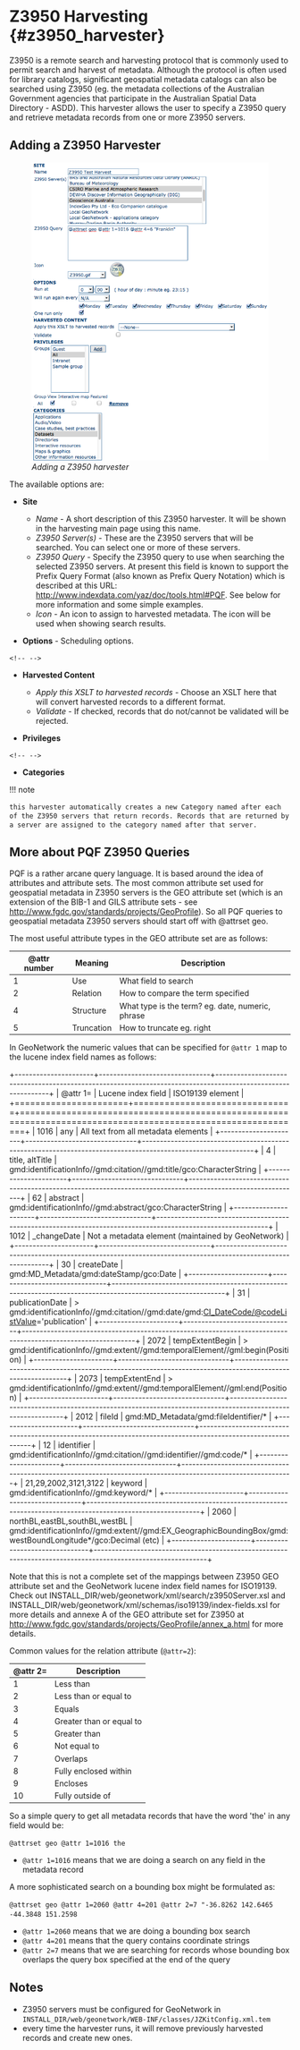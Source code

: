 # Z3950 Harvesting {#z3950_harvester}

Z3950 is a remote search and harvesting protocol that is commonly used to permit search and harvest of metadata. Although the protocol is often used for library catalogs, significant geospatial metadata catalogs can also be searched using Z3950 (eg. the metadata collections of the Australian Government agencies that participate in the Australian Spatial Data Directory - ASDD). This harvester allows the user to specify a Z3950 query and retrieve metadata records from one or more Z3950 servers.

## Adding a Z3950 Harvester

<figure>
<img src="web-harvesting-z3950.png" alt="web-harvesting-z3950.png" />
<figcaption><em>Adding a Z3950 harvester</em></figcaption>
</figure>

The available options are:

-   **Site**

    -   *Name* - A short description of this Z3950 harvester. It will be shown in the harvesting main page using this name.
    -   *Z3950 Server(s)* - These are the Z3950 servers that will be searched. You can select one or more of these servers.
    -   *Z3950 Query* - Specify the Z3950 query to use when searching the selected Z3950 servers. At present this field is known to support the Prefix Query Format (also known as Prefix Query Notation) which is described at this URL: <http://www.indexdata.com/yaz/doc/tools.html#PQF>. See below for more information and some simple examples.
    -   *Icon* - An icon to assign to harvested metadata. The icon will be used when showing search results.

-   **Options** - Scheduling options.

```{=html}
<!-- -->
```
-   **Harvested Content**

    -   *Apply this XSLT to harvested records* - Choose an XSLT here that will convert harvested records to a different format.
    -   *Validate* - If checked, records that do not/cannot be validated will be rejected.

-   **Privileges**

```{=html}
<!-- -->
```
-   **Categories**

!!! note

    this harvester automatically creates a new Category named after each of the Z3950 servers that return records. Records that are returned by a server are assigned to the category named after that server.


## More about PQF Z3950 Queries

PQF is a rather arcane query language. It is based around the idea of attributes and attribute sets. The most common attribute set used for geospatial metadata in Z3950 servers is the GEO attribute set (which is an extension of the BIB-1 and GILS attribute sets - see <http://www.fgdc.gov/standards/projects/GeoProfile>). So all PQF queries to geospatial metadata Z3950 servers should start off with @attrset geo.

The most useful attribute types in the GEO attribute set are as follows:

| @attr number | Meaning    | Description                                      |
|---------------|------------|--------------------------------------------------|
| 1             | Use        | What field to search                             |
| 2             | Relation   | How to compare the term specified                |
| 4             | Structure  | What type is the term? eg. date, numeric, phrase |
| 5             | Truncation | How to truncate eg. right                        |

In GeoNetwork the numeric values that can be specified for `@attr 1` map to the lucene index field names as follows:

+----------------------+-------------------------------+-------------------------------------------------------------------------------------------------------------+
| @attr 1=            | Lucene index field            | ISO19139 element                                                                                            |
+======================+===============================+=============================================================================================================+
| 1016                 | any                           | All text from all metadata elements                                                                         |
+----------------------+-------------------------------+-------------------------------------------------------------------------------------------------------------+
| 4                    | title, altTitle               | gmd:identificationInfo//gmd:citation//gmd:title/gco:CharacterString                                         |
+----------------------+-------------------------------+-------------------------------------------------------------------------------------------------------------+
| 62                   | abstract                      | gmd:identificationInfo//gmd:abstract/gco:CharacterString                                                    |
+----------------------+-------------------------------+-------------------------------------------------------------------------------------------------------------+
| 1012                 | _changeDate                  | Not a metadata element (maintained by GeoNetwork)                                                           |
+----------------------+-------------------------------+-------------------------------------------------------------------------------------------------------------+
| 30                   | createDate                    | gmd:MD_Metadata/gmd:dateStamp/gco:Date                                                                      |
+----------------------+-------------------------------+-------------------------------------------------------------------------------------------------------------+
| 31                   | publicationDate               | > gmd:identificationInfo//gmd:citation//gmd:date/gmd:<CI_DateCode/@codeListValue>='publication'           |
+----------------------+-------------------------------+-------------------------------------------------------------------------------------------------------------+
| 2072                 | tempExtentBegin               | > gmd:identificationInfo//gmd:extent//gmd:temporalElement//gml:begin(Position)                              |
+----------------------+-------------------------------+-------------------------------------------------------------------------------------------------------------+
| 2073                 | tempExtentEnd                 | > gmd:identificationInfo//gmd:extent//gmd:temporalElement//gml:end(Position)                                |
+----------------------+-------------------------------+-------------------------------------------------------------------------------------------------------------+
| 2012                 | fileId                        | gmd:MD_Metadata/gmd:fileIdentifier/*                                                                       |
+----------------------+-------------------------------+-------------------------------------------------------------------------------------------------------------+
| 12                   | identifier                    | gmd:identificationInfo//gmd:citation//gmd:identifier//gmd:code/*                                           |
+----------------------+-------------------------------+-------------------------------------------------------------------------------------------------------------+
| 21,29,2002,3121,3122 | keyword                       | gmd:identificationInfo//gmd:keyword/*                                                                      |
+----------------------+-------------------------------+-------------------------------------------------------------------------------------------------------------+
| 2060                 | northBL,eastBL,southBL,westBL | gmd:identificationInfo//gmd:extent//gmd:EX_GeographicBoundingBox/gmd:westBoundLongitude*/gco:Decimal (etc) |
+----------------------+-------------------------------+-------------------------------------------------------------------------------------------------------------+

Note that this is not a complete set of the mappings between Z3950 GEO attribute set and the GeoNetwork lucene index field names for ISO19139. Check out INSTALL_DIR/web/geonetwork/xml/search/z3950Server.xsl and INSTALL_DIR/web/geonetwork/xml/schemas/iso19139/index-fields.xsl for more details and annexe A of the GEO attribute set for Z3950 at <http://www.fgdc.gov/standards/projects/GeoProfile/annex_a.html> for more details.

Common values for the relation attribute (`@attr=2`):

| @attr 2= | Description              |
|-----------|--------------------------|
| 1         | Less than                |
| 2         | Less than or equal to    |
| 3         | Equals                   |
| 4         | Greater than or equal to |
| 5         | Greater than             |
| 6         | Not equal to             |
| 7         | Overlaps                 |
| 8         | Fully enclosed within    |
| 9         | Encloses                 |
| 10        | Fully outside of         |

So a simple query to get all metadata records that have the word 'the' in any field would be:

`@attrset geo @attr 1=1016 the`

-   `@attr 1=1016` means that we are doing a search on any field in the metadata record

A more sophisticated search on a bounding box might be formulated as:

`@attrset geo @attr 1=2060 @attr 4=201 @attr 2=7 "-36.8262 142.6465 -44.3848 151.2598`

-   `@attr 1=2060` means that we are doing a bounding box search
-   `@attr 4=201` means that the query contains coordinate strings
-   `@attr 2=7` means that we are searching for records whose bounding box overlaps the query box specified at the end of the query

## Notes

-   Z3950 servers must be configured for GeoNetwork in `INSTALL_DIR/web/geonetwork/WEB-INF/classes/JZKitConfig.xml.tem`
-   every time the harvester runs, it will remove previously harvested records and create new ones.
